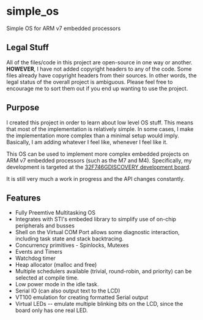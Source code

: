 # simple_os
Simple OS for ARM v7 embedded processors

## Legal Stuff
All of the files/code in this project are open-source in one way or another.
__HOWEVER__, I have not added copyright headers to any of the code. Some files
already have copyright headers from their sources. In other words, the legal
status of the overall project is ambiguous. Please feel free to encourage me
to sort them out if you end up wanting to use the project.

## Purpose
I created this project in order to learn about low level OS stuff. This means
that most of the implementation is relatively simple. In some cases, I make
the implementation more complex than a minimal setup would imply. Basically,
I am adding whatever I feel like, whenever I feel like it.

This OS can be used to implement more complex embedded projects on ARM v7 
embedded processors (such as the M7 and M4). Specifically, my development is 
targeted at the [32F746GDISCOVERY development board](http://www.st.com/en/evaluation-tools/32f746gdiscovery.html).

It is still very much a work in progress and the API changes constantly.

## Features
* Fully Preemtive Multitasking OS
* Integrates with STI's embeded library to simplify use of on-chip peripherals and busses
* Shell on the Virtual COM Port allows some diagnostic interaction, including task state and stack backtracing.
* Concurrency primitives - Spinlocks, Mutexes
* Events and Timers
* Watchdog timer
* Heap allocator (malloc and free)
* Multiple schedulers available (trivial, round-robin, and priority) can be selected at compile time.
* Low power mode in the idle task.
* Serial IO (can also output text to the LCD)
* VT100 emulation for creating formatted Serial output
* Virtual LEDs -- emulate multiple blinking bits on the LCD, since the board only has one real LED.



